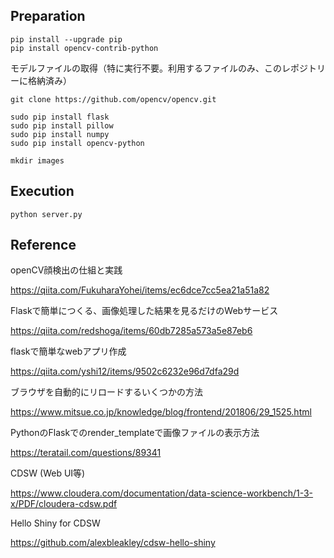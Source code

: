 ## Preparation

```
pip install --upgrade pip
pip install opencv-contrib-python
```

モデルファイルの取得（特に実行不要。利用するファイルのみ、このレポジトリーに格納済み）
```
git clone https://github.com/opencv/opencv.git
```

```
sudo pip install flask
sudo pip install pillow
sudo pip install numpy
sudo pip install opencv-python
```

```
mkdir images
```

## Execution

```
python server.py
```

## Reference

openCV顔検出の仕組と実践

https://qiita.com/FukuharaYohei/items/ec6dce7cc5ea21a51a82

Flaskで簡単につくる、画像処理した結果を見るだけのWebサービス

https://qiita.com/redshoga/items/60db7285a573a5e87eb6

flaskで簡単なwebアプリ作成

https://qiita.com/yshi12/items/9502c6232e96d7dfa29d

ブラウザを自動的にリロードするいくつかの方法

https://www.mitsue.co.jp/knowledge/blog/frontend/201806/29_1525.html

PythonのFlaskでのrender_templateで画像ファイルの表示方法

https://teratail.com/questions/89341

CDSW (Web UI等)

https://www.cloudera.com/documentation/data-science-workbench/1-3-x/PDF/cloudera-cdsw.pdf

Hello Shiny for CDSW

https://github.com/alexbleakley/cdsw-hello-shiny

